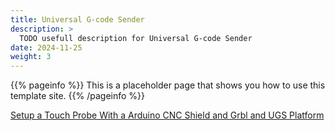 ```yaml
---
title: Universal G-code Sender
description: >
  TODO usefull description for Universal G-code Sender
date: 2024-11-25
weight: 3
---
```


{{% pageinfo %}}
This is a placeholder page that shows you how to use this template site.
{{% /pageinfo %}}

[Setup a Touch Probe With a Arduino CNC Shield and Grbl and UGS Platform](https://www.instructables.com/Setup-a-Touch-Probe-With-a-Arduino-Cbc-Shield-and-/)
